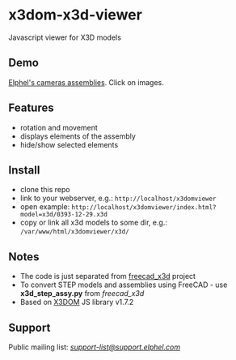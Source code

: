 # x3dom-x3d-viewer
Javascript viewer for X3D models

## Demo
[Elphel's cameras assemblies](https://wiki.elphel.com/wiki/Elphel_camera_assemblies). Click on images.

## Features
* rotation and movement
* displays elements of the assembly
* hide/show selected elements

## Install
* clone this repo
* link to your webserver, e.g.: `http://localhost/x3domviewer`
* open example: `http://localhost/x3domviewer/index.html?model=x3d/0393-12-29.x3d`
* copy or link all x3d models to some dir, e.g.: `/var/www/html/x3domviewer/x3d/`

## Notes
* The code is just separated from [freecad_x3d](https://git.elphel.com/Elphel/freecad_x3d) project
* To convert STEP models and assemblies using FreeCAD - use **x3d_step_assy.py** from *freecad_x3d*
* Based on [X3DOM](https://www.x3dom.org/) JS library v1.7.2

## Support
Public mailing list: *support-list@support.elphel.com*